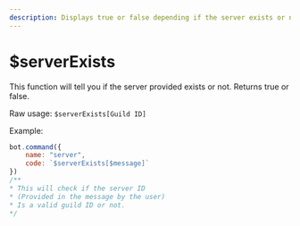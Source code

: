```yaml
---
description: Displays true or false depending if the server exists or not.
---
```


# $serverExists

This function will tell you if the server provided exists or not. Returns true or false.

Raw usage: `$serverExists[Guild ID]`

Example:

```javascript
bot.command({
    name: "server",
    code: `$serverExists[$message]`
})
/**
* This will check if the server ID
* (Provided in the message by the user)
* Is a valid guild ID or not.
*/
```

